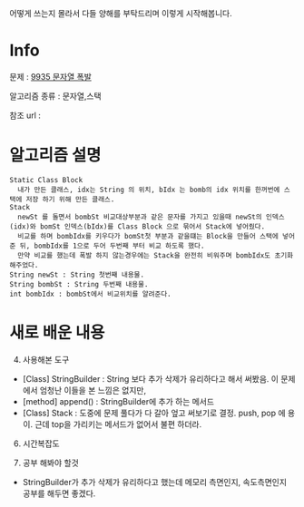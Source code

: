 어떻게 쓰는지 몰라서 다들 양해를 부탁드리며 이렇게 시작해봅니다.


# Info

문제 : [9935 문자열 폭발](https://www.acmicpc.net/problem/9935)

알고리즘 종류 : 문자열,스택

참조 url :

# 알고리즘 설명
    Static Class Block 
      내가 만든 클래스, idx는 String 의 위치, bIdx 는 bomb의 idx 위치를 한꺼번에 스택에 저장 하기 위해 만든 클래스. 
    Stack
      newSt 를 돌면서 bombSt 비교대상부분과 같은 문자를 가지고 있을때 newSt의 인덱스(idx)와 bomSt 인덱스(bIdx)를 Class Block 으로 묶어서 Stack에 넣어줬다. 
      비교를 하며 bombIdx를 키우다가 bomSt첫 부분과 같을떄는 Block을 만들어 스택에 넣어 준 뒤, bombIdx를 1으로 두어 두번째 부터 비교 하도록 했다. 
      만약 비교를 했는데 폭발 하지 않는경우에는 Stack을 완전히 비워주며 bombIdx도 초기화 해주었다.
    String newSt : String 첫번째 내용물. 
    String bombSt : String 두번째 내용물.
    int bombIdx : bombSt에서 비교위치를 알려준다. 
# 새로 배운 내용
   

4. 사용해본 도구
  * [Class] StringBuilder : String 보다 추가 삭제가 유리하다고 해서 써봤음. 이 문제에서 엄청난 이들을 본 느낌은 없지만, 
  *   [method] append() : StringBuilder에 추가 하는 메서드
  * [Class] Stack<T> : 도중에 문제 풀다가 다 갈아 엎고 써보기로 결정. push, pop 에 용이. 근데 top을 가리키는 메서드가 없어서 불편 하더라.

6. 시간복잡도
    
    
7. 공부 해봐야 할것
  * StringBuilder가 추가 삭제가 유리하다고 했는데 메모리 측면인지, 속도측면인지 공부를 해두면 좋겠다.
